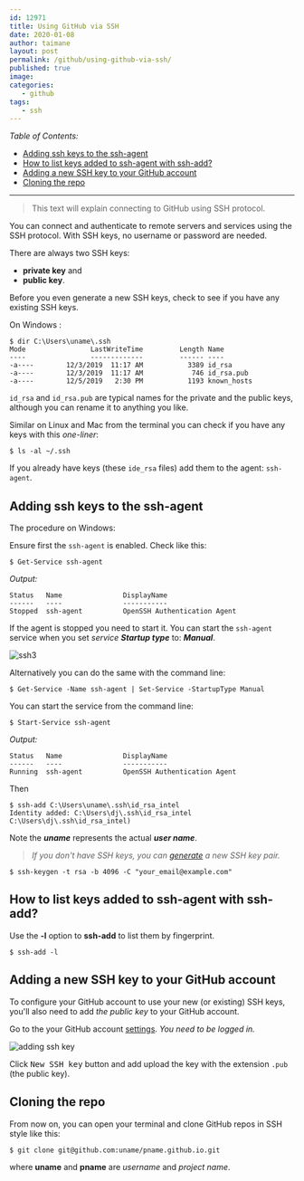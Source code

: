 ```yaml
---
id: 12971
title: Using GitHub via SSH
date: 2020-01-08
author: taimane
layout: post
permalink: /github/using-github-via-ssh/
published: true
image: 
categories:
   - github
tags:
   - ssh
---
```

_Table of Contents:_

- [Adding ssh keys to the ssh-agent](#adding-ssh-keys-to-the-ssh-agent)
- [How to list keys added to ssh-agent with ssh-add?](#how-to-list-keys-added-to-ssh-agent-with-ssh-add)
- [Adding a new SSH key to your GitHub account](#adding-a-new-ssh-key-to-your-github-account)
- [Cloning the repo](#cloning-the-repo)

---

> This text will explain connecting to GitHub using SSH protocol.

You can connect and authenticate to remote servers and services using the SSH protocol. With SSH keys, no username or password are needed.

There are always two SSH keys:
* **private key** and 
* **public key**.

Before you even generate a new SSH keys, check to see if you have any existing SSH keys.

On Windows :



```
$ dir C:\Users\uname\.ssh
Mode                LastWriteTime         Length Name
----                -------------         ------ ----
-a----        12/3/2019  11:17 AM           3389 id_rsa
-a----        12/3/2019  11:17 AM            746 id_rsa.pub
-a----        12/5/2019   2:30 PM           1193 known_hosts
```

`id_rsa` and `id_rsa.pub` are typical names for the private and the public keys, although you can rename it to anything you like.

Similar on Linux and Mac from the terminal you can check if you have any keys with this _one-liner_:

```
$ ls -al ~/.ssh
```

If you already have keys (these `ide_rsa` files) add them to the agent: `ssh-agent`.

## Adding ssh keys to the ssh-agent

The procedure on Windows:

Ensure first the `ssh-agent` is enabled. Check like this:

```
$ Get-Service ssh-agent
```

_Output:_
```
Status   Name               DisplayName
------   ----               -----------
Stopped  ssh-agent          OpenSSH Authentication Agent
```

If the agent is stopped you need to start it. You can start the `ssh-agent` service when you set _service **Startup type**_ to: **_Manual_**.

<img alt="ssh3" src="https://programming-review.com/wp-content/uploads/2020/01/ssh3.jpg">

Alternatively you can do the same with the command line:

```
$ Get-Service -Name ssh-agent | Set-Service -StartupType Manual
```

You can start the service from the command line:

```
$ Start-Service ssh-agent
```

_Output:_
```
Status   Name               DisplayName
------   ----               -----------
Running  ssh-agent          OpenSSH Authentication Agent
```


Then 
```
$ ssh-add C:\Users\uname\.ssh\id_rsa_intel
Identity added: C:\Users\dj\.ssh\id_rsa_intel C:\Users\dj\.ssh\id_rsa_intel)
```

Note the _**uname**_ represents the actual **_user name_**.

>_If you don't have SSH keys, you can [generate](https://help.github.com/en/enterprise/2.16/user/github/authenticating-to-github/generating-a-new-ssh-key-and-adding-it-to-the-ssh-agent#generating-a-new-ssh-key) a new SSH key pair._

```
$ ssh-keygen -t rsa -b 4096 -C "your_email@example.com"
```

## How to list keys added to ssh-agent with ssh-add?

Use the **-l** option to **ssh-add** to list them by fingerprint.

```
$ ssh-add -l
```

## Adding a new SSH key to your GitHub account

To configure your GitHub account to use your new (or existing) SSH keys, you'll also need to add _the public key_ to your GitHub account.

Go to the your GitHub account [settings](https://github.com/settings/profile). _You need to be logged in._

<img alt="adding ssh key" src="https://programming-review.com/wp-content/uploads/2020/01/ssh2.jpg">

Click <kbd>New SSH key</kbd> button and add upload the key with the extension `.pub` (the public key).


## Cloning the repo
From now on, you can open your terminal and clone GitHub repos in SSH style like 
this:

```
$ git clone git@github.com:uname/pname.github.io.git
```

where **uname** and **pname** are _username_ and _project name_.